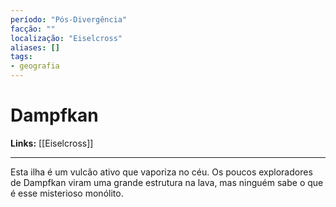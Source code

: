 ```yaml
---
período: "Pós-Divergência"
facção: ""
localização: "Eiselcross"
aliases: []
tags:
- geografia
---
```


# **Dampfkan**

**Links:** [[Eiselcross]]

---
Esta ilha é um vulcão ativo que vaporiza no céu. Os poucos exploradores de Dampfkan viram uma grande estrutura na lava, mas ninguém sabe o que é esse misterioso monólito.